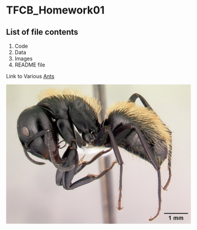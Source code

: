 # **TFCB_Homework01**

## **List of file contents**

1. Code
2. Data
3. Images
4. README file

Link to Various [Ants](https://www.antwiki.org/wiki/Formicidae)

![Carpenter Ant](images/casent0191696_camponotus_darwinii.jpg/)